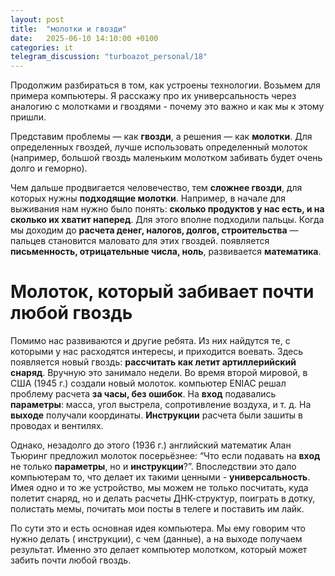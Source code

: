 ```yaml
---
layout: post
title:  "молотки и гвозди"
date:   2025-06-10 14:10:00 +0100
categories: it
telegram_discussion: "turboazot_personal/18"
---
```


Продолжим разбираться в том, как устроены технологии. Возьмем для примера компьютеры. Я расскажу про их универсальность через аналогию с молотками и гвоздями - почему это важно и как мы к этому пришли.

Представим проблемы — как **гвозди**, а решения — как **молотки**. Для определенных гвоздей, лучше использовать определенный молоток (например, большой гвоздь маленьким молотком забивать будет очень долго и геморно). 

Чем дальше продвигается человечество, тем **сложнее гвозди**, для которых нужны **подходящие молотки**. Например, в начале для выживания нам нужно было понять: **сколько продуктов у нас есть, и на сколько их хватит наперед**. Для этого вполне подходили пальцы. Когда мы доходим до **расчета денег, налогов, долгов, строительства** — пальцев становится маловато для этих гвоздей. появляется **письменность, отрицательные числа, ноль**, развивается **математика**.

# Молоток, который забивает почти любой гвоздь

Помимо нас развиваются и другие ребята. Из них найдутся те, с которыми у нас расходятся интересы, и приходится воевать. Здесь появляется новый гвоздь: **рассчитать как летит артиллерийский снаряд**. Вручную это занимало недели. Во время второй мировой, в США (1945 г.) создали новый молоток. компьютер ENIAC решал проблему расчета **за часы, без ошибок**. На **вход** подавались **параметры**: масса, угол выстрела, сопротивление воздуха, и т. д. На **выходе** получали координаты. **Инструкции** расчета были зашиты в проводах и вентилях. 

Однако, незадолго до этого (1936 г.) английский математик Алан Тьюринг предложил молоток посерьёзнее: “Что если подавать на **вход** не только **параметры**, но и **инструкции**?”. Впоследствии это дало компьютерам то, что делает их такими ценными - **универсальность**. Имея одно и то же устройство, мы можем не только посчитать, куда полетит снаряд, но и делать расчеты ДНК-структур, поиграть в дотку, полистать мемы, почитать мои посты в телеге и поставить им лайк.

По сути это и есть основная идея компьютера. Мы ему говорим что нужно делать ( инструкции), с чем (данные), а на выходе получаем результат. Именно это делает компьютер молотком, который может забить почти любой гвоздь.